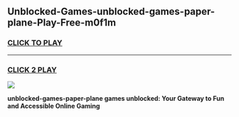 
## Unblocked-Games-unblocked-games-paper-plane-Play-Free-m0f1m
<h3>
<a href="https://premium76.site?title=unblocked-games-paper-plane&ref=18A">CLICK TO PLAY</a></h3>
<hr>

<h3>
<a href="https://premium76.site?title=unblocked-games-paper-plane&ref=18A">CLICK 2 PLAY</a>
  
</h3>

<a href="https://premium76.site?title=unblocked-games-paper-plane&ref=18A"><img src="https://clearcache.store/games.png"></a>


**unblocked-games-paper-plane games unblocked: Your Gateway to Fun and Accessible Online Gaming**
